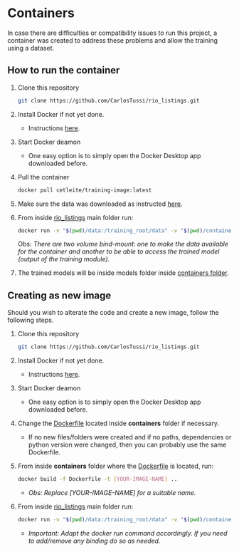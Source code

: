 # Containers

In case there are difficulties or compatibility issues to run this project, a container was created to address these problems and allow the training using a dataset.

## How to run the container
1. Clone this repository
    ```sh
    git clone https://github.com/CarlosTussi/rio_listings.git
    ```
2. Install Docker if not yet done.
    * Instructions [here](https://www.docker.com/get-started/).
3. Start Docker deamon
    * One easy option is to simply open the Docker Desktop app downloaded before.
4. Pull the container
    ```sh
    docker pull cetleite/training-image:latest
    ```
5. Make sure the data was downloaded as instructed [here](https://github.com/CarlosTussi/rio_listings/tree/main/data).
6. From inside [rio_listings](https://github.com/CarlosTussi/rio_listings/tree/main) main folder run:
    ```sh
    docker run -v "$(pwd)/data:/training_root/data" -v "$(pwd)/containers/models:/training_root/models" cetleite/training-image
    ```
    Obs: _There are two volume bind-mount: one to make the data available for the container and another to be able to access the trained model (output of the training module)._

7. The trained models will be inside models folder inside [containers folder](https://github.com/CarlosTussi/rio_listings/tree/main/containers).

## Creating as new image
Should you wish to alterate the code and create a new image, follow the following steps.

1. Clone this repository
    ```sh
    git clone https://github.com/CarlosTussi/rio_listings.git
    ```
2. Install Docker if not yet done.
    * Instructions [here](https://www.docker.com/get-started/).
3. Start Docker deamon
    * One easy option is to simply open the Docker Desktop app downloaded before.
4. Change the [Dockerfile](https://github.com/CarlosTussi/rio_listings/tree/main/containers/Dockerfile) located inside **containers** folder if necessary.
    * If no new files/folders were created and if no paths, dependencies or python version were changed, then you can probably use the same Dockerfile. 

5. From inside **containers** folder where the [Dockerfile](https://github.com/CarlosTussi/rio_listings/tree/main/containers/Dockerfile) is located, run:
    ```sh
    docker build -f Dockerfile -t [YOUR-IMAGE-NAME] ..
    ```

    * _Obs: Replace [YOUR-IMAGE-NAME] for a suitable name._

6. From inside [rio_listings](https://github.com/CarlosTussi/rio_listings/tree/main) main folder run:
    ```sh
    docker run -v "$(pwd)/data:/training_root/data" -v "$(pwd)/containers/models:/training_root/models" [YOUR-IMAGE-NAME]
    ```

    * _Important: Adapt the docker run command accordingly. If you need to add/remove any binding do so as needed._